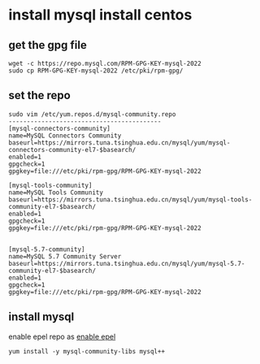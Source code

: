 # install mysql install centos

## get the gpg file
``` shell
wget -c https://repo.mysql.com/RPM-GPG-KEY-mysql-2022
sudo cp RPM-GPG-KEY-mysql-2022 /etc/pki/rpm-gpg/
```
## set the repo

``` shell
sudo vim /etc/yum.repos.d/mysql-community.repo
------------------------------------------
[mysql-connectors-community]
name=MySQL Connectors Community
baseurl=https://mirrors.tuna.tsinghua.edu.cn/mysql/yum/mysql-connectors-community-el7-$basearch/
enabled=1
gpgcheck=1
gpgkey=file:///etc/pki/rpm-gpg/RPM-GPG-KEY-mysql-2022

[mysql-tools-community]
name=MySQL Tools Community
baseurl=https://mirrors.tuna.tsinghua.edu.cn/mysql/yum/mysql-tools-community-el7-$basearch/
enabled=1
gpgcheck=1
gpgkey=file:///etc/pki/rpm-gpg/RPM-GPG-KEY-mysql-2022


[mysql-5.7-community]
name=MySQL 5.7 Community Server
baseurl=https://mirrors.tuna.tsinghua.edu.cn/mysql/yum/mysql-5.7-community-el7-$basearch/
enabled=1
gpgcheck=1
gpgkey=file:///etc/pki/rpm-gpg/RPM-GPG-KEY-mysql-2022
```

## install mysql
enable epel repo as [enable epel](./centos_epel.md)
``` shell
yum install -y mysql-community-libs mysql++
```
